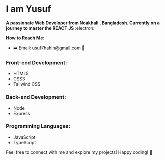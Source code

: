 # I am Yusuf 
**A passionate Web Developer from Noakhali , Bangladesh. Currently on a journey to master the REACT JS**  :electron:

**How to Reach Me:**
- ➡️ Email: usuf7hahin@gmail.com 📧

### Front-end Development:
- HTML5
- CSS3
- Tailwind CSS

### Back-end Development:
- Node
- Express

### Programming Languages:
- JavaScript
- TypeScript

Feel free to connect with me and explore my projects! Happy coding! 🚀
